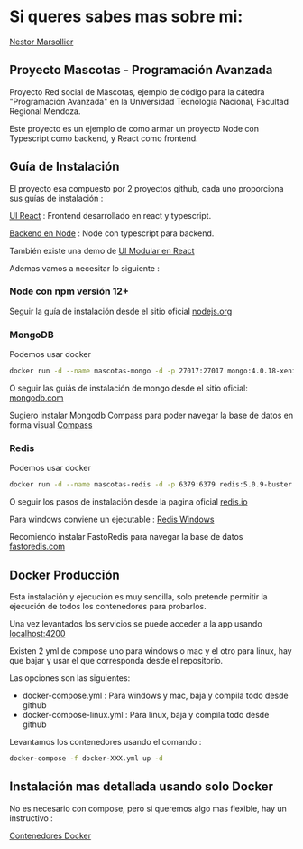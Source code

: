 # Si queres sabes mas sobre mi:

[Nestor Marsollier](https://github.com/nmarsollier/profile)

## Proyecto Mascotas - Programación Avanzada

Proyecto Red social de Mascotas, ejemplo de código para la cátedra "Programación Avanzada" en la Universidad Tecnología Nacional, Facultad Regional Mendoza.

Este proyecto es un ejemplo de como armar un proyecto Node con Typescript como backend, y React como frontend.

## Guía de Instalación

El proyecto esa compuesto por 2 proyectos github, cada uno proporciona sus guías de instalación :

[UI React](https://github.com/Sebalvarez97/mascotas_react) :  Frontend desarrollado en react y typescript.

[Backend en Node](https://github.com/Sebalvarez97/mascotas_node) : Node con typescript para backend.

También existe una demo de [UI Modular en React](https://github.com/nmarsollier/mascotas_react_app)

Ademas vamos a necesitar lo siguiente :

### Node con npm versión 12+

Seguir la guía de instalación desde el sitio oficial [nodejs.org](https://nodejs.org/)

### MongoDB

Podemos usar docker

```bash
docker run -d --name mascotas-mongo -d -p 27017:27017 mongo:4.0.18-xenial
```

O seguir las guiás de instalación de mongo desde el sitio oficial: [mongodb.com](https://www.mongodb.com/download-center#community)

Sugiero instalar Mongodb Compass para poder navegar la base de datos en forma visual [Compass](https://www.mongodb.com/products/compass)

### Redis

Podemos usar docker

```bash
docker run -d --name mascotas-redis -d -p 6379:6379 redis:5.0.9-buster
```

O seguir los pasos de instalación desde la pagina oficial [redis.io](https://redis.io/download)

Para windows conviene un ejecutable : [Redis Windows](https://sourceforge.net/projects/redis/)

Recomiendo instalar FastoRedis para navegar la base de datos [fastoredis.com](https://fastoredis.com/)

## Docker Producción

Esta instalación y ejecución es muy sencilla, solo pretende permitir la ejecución de todos los contenedores para probarlos.

Una vez levantados los servicios se puede acceder a la app usando [localhost:4200](http://localhost:4200)

Existen 2 yml de compose uno para windows o mac y el otro para linux, hay que bajar y usar el que corresponda desde el repositorio.

Las opciones son las siguientes:

- docker-compose.yml : Para windows y mac, baja y compila todo desde github
- docker-compose-linux.yml : Para linux, baja y compila todo desde github

Levantamos los contenedores usando el comando :

```bash
docker-compose -f docker-XXX.yml up -d
```

## Instalación mas detallada usando solo Docker

No es necesario con compose, pero si queremos algo mas flexible, hay un instructivo :

[Contenedores Docker](./README-DOCKER.md)
